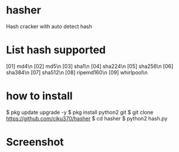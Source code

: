 # hasher
 Hash cracker with auto detect hash
 
# List hash supported
[01] md4\n
[02] md5\n
[03] sha1\n
[04] sha224\n
[05] sha256\n
[06] sha384\n
[07] sha512\n
[08] ripemd160\n
[09] whirlpool\n

# how to install

$ pkg update upgrade -y
$ pkg install python2 git
$ git clone https://github.com/ciku370/hasher
$ cd hasher
$ python2 hash.py

# Screenshot
